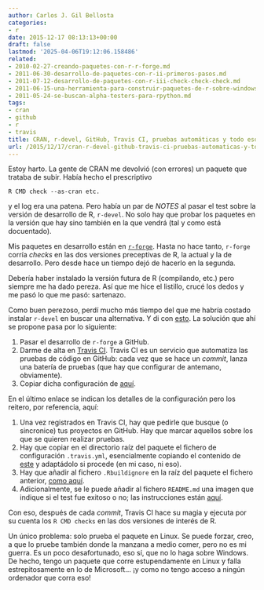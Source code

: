 ```yaml
---
author: Carlos J. Gil Bellosta
categories:
- r
date: 2015-12-17 08:13:13+00:00
draft: false
lastmod: '2025-04-06T19:12:06.158486'
related:
- 2010-02-27-creando-paquetes-con-r-r-forge.md
- 2011-06-30-desarrollo-de-paquetes-con-r-ii-primeros-pasos.md
- 2011-07-12-desarrollo-de-paquetes-con-r-iii-check-check-check.md
- 2011-06-15-una-herramienta-para-construir-paquetes-de-r-sobre-windows.md
- 2011-05-24-se-buscan-alpha-testers-para-rpython.md
tags:
- cran
- github
- r
- travis
title: CRAN, r-devel, GitHub, Travis CI, pruebas automáticas y todo eso
url: /2015/12/17/cran-r-devel-github-travis-ci-pruebas-automaticas-y-todo-eso/
---
```


Estoy harto. La gente de CRAN me devolvió (con errores) un paquete que trataba de subir. Había hecho el prescriptivo

`R CMD check --as-cran etc.`

y el log era una patena. Pero había un par de _NOTES_ al pasar el test sobre la versión de desarrollo de R, `r-devel`. No solo hay que probar los paquetes en la versión que hay sino también en la que vendrá (tal y como está docuentado).

Mis paquetes en desarrollo están en [`r-forge`](https://r-forge.r-project.org). Hasta no hace tanto, `r-forge` corría _checks_ en las dos versiones preceptivas de R, la actual y la de desarrollo. Pero desde hace un tiempo dejó de hacerlo en la segunda.

Debería haber instalado la versión futura de R (compilando, etc.) pero siempre me ha dado pereza. Así que me hice el listillo, crucé los dedos y me pasó lo que me pasó: sartenazo.

Como buen perezoso, perdí mucho más tiempo del que me habría costado instalar `r-devel` en buscar una alternativa. Y di con [esto](https://github.com/metacran/r-builder). La solución que ahí se propone pasa por lo siguiente:

1. Pasar el desarrollo de `r-forge` a GitHub.
2. Darme de alta en [Travis CI](https://travis-ci.org). Travis CI es un servicio que automatiza las pruebas de código en GitHub: cada vez que se hace un _commit_, lanza una batería de pruebas (que hay que configurar de antemano, obviamente).
3. Copiar dicha configuración de [aquí](https://github.com/metacran/r-builder).

En el último enlace se indican los detalles de la configuración pero los reitero, por referencia, aquí:

1. Una vez registrados en Travis CI, hay que pedirle que busque (o sincronice) tus proyectos en GitHub. Hay que marcar aquellos sobre los que se quieren realizar pruebas.
2. Hay que copiar en el directorio raíz del paquete el fichero de configuración `.travis.yml`, esencialmente copiando el contenido de [este](https://github.com/metacran/r-builder/blob/master/sample.travis.yml) y adaptádolo si procede (en mi caso, ni eso).
3. Hay que añadir al fichero `.Rbuildignore` en la raíz del paquete el fichero anterior, [como aquí](https://github.com/cjgb/MicroDatosEs/blob/master/.Rbuildignore).
4. Adicionalmente, se le puede añadir al fichero `README.md` una imagen que indique si el test fue exitoso o no; las instrucciones están [aquí](https://docs.travis-ci.com/user/status-images/).

Con eso, después de cada _commit_, Travis CI hace su magia y ejecuta por su cuenta los `R CMD checks` en las dos versiones de interés de R.

Un único problema: solo prueba el paquete en Linux. Se puede forzar, creo, a que lo pruebe también donde la manzana a medio comer, pero no es mi guerra. Es un poco desafortunado, eso sí, que no lo haga sobre Windows. De hecho, tengo un paquete que corre estupendamente en Linux y falla estrepitosamente en lo de Microsoft... ¡y como no tengo acceso a ningún ordenador que corra eso!